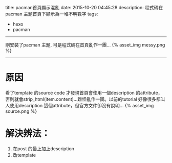 title: pacman首頁顯示混亂
date: 2015-10-20 04:45:28
description: 程式碼在pacman 主題首頁下顯示為一堆不明數字
tags:
- hexo
- pacman
---

剛安裝了pacman 主題, 可是程式碼在首頁亂作一團...
{% asset_img messy.png %}

------------ 

# 原因
看了template 的source code 才發現首頁會使用一個description 的attribute，否則就會strip_html(item.content)...難怪亂作一團。以前的tutorial 好像很多都叫人使用description 這個attribute，但官方文件卻沒有說明...
{% asset_img source.png %}

# 解決辨法：
1. 在post 的最上加上description
2. 改template